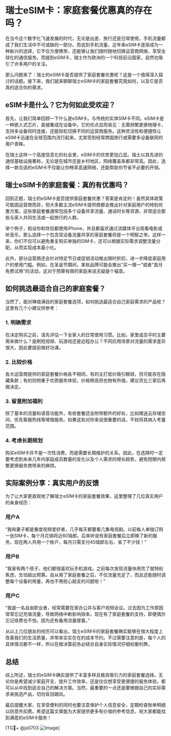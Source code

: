 # 瑞士eSIM卡：家庭套餐优惠真的存在吗？

在当今这个数字化飞速发展的时代，无论是出差、旅行还是日常使用，手机流量都成了我们生活中不可或缺的一部分。而说到手机流量，近年来eSIM卡逐渐成为一种新兴的选择，它不仅方便携带，还能够让我们随时随地切换运营商网络，享受全球化的通信服务。而提到eSIM卡，瑞士作为欧洲的一个科技前沿国家，自然也吸引了许多用户的关注。

那么问题来了：瑞士的eSIM卡是否提供了家庭套餐优惠呢？这是一个值得深入探讨的话题。接下来，我们就来聊聊瑞士eSIM卡的家庭套餐究竟如何，以及它是否真的适合你的需求。

## eSIM卡是什么？它为何如此受欢迎？

首先，让我们简单回顾一下什么是eSIM卡。与传统的实体SIM卡不同，eSIM卡是一种嵌入式芯片，直接集成在设备中。它的优点显而易见：无需频繁更换物理卡，支持多设备同时连接，还能轻松切换不同的运营商服务。这种灵活性和便捷性让eSIM卡迅速在全球范围内流行起来，尤其受到经常跨国旅行或需要多设备联网的用户青睐。

在瑞士这样一个高度信息化的社会里，eSIM卡的优势更加凸显。瑞士以其先进的通信基础设施著称，无论是在城市还是乡村地区，网络覆盖率都非常高。因此，选择一款合适的eSIM卡不仅能让你畅享高速网络，还能帮助你节省不必要的开销。

## 瑞士eSIM卡的家庭套餐：真的有优惠吗？

回到正题，瑞士的eSIM卡是否提供家庭套餐优惠？答案是肯定的！虽然具体政策可能因运营商而异，但大多数主流eSIM卡提供商都会推出针对家庭用户的特别优惠方案。这些家庭套餐通常包括多个设备共享流量、通话时长等资源，非常适合那些与家人共同生活或一起旅行的人群。

举个例子，假设你和伴侣都使用iPhone，并且都喜欢通过流媒体平台观看电影或听音乐，那么选择一个包含双设备流量共享的家庭套餐将是一个明智之举。这样一来，你们不仅可以避免重复购买单独的SIM卡，还可以根据实际需求调整流量分配，从而实现成本最小化。

此外，部分运营商还会针对特定节日或促销活动推出限时折扣，进一步降低家庭用户的使用门槛。例如，在圣诞节期间，某些品牌可能会推出“买一赠一”或者“首月免费试用”的活动，这对于预算有限的家庭来说无疑是个福音。

## 如何挑选最适合自己的家庭套餐？

当然了，面对琳琅满目的家庭套餐选项，如何挑选最适合自己家庭需求的产品呢？这里有几个小建议供参考：

### 1. **明确需求**
   在决定购买之前，请先评估一下全家人的日常使用习惯。比如，家里成员平时主要用来做什么？是刷短视频、玩游戏还是远程办公？不同应用场景对流量的需求差异很大，因此要提前做好功课。

### 2. **比较价格**
   各大运营商提供的家庭套餐价格各不相同，有的主打低价吸引眼球，但可能存在隐藏条款；有的则侧重于优质服务体验，价格稍高但也物有所值。建议货比三家后再做决定。

### 3. **留意附加福利**
   除了基本的流量和语音功能外，有些套餐还会附带额外的好处，比如赠送云存储空间、优先客服热线等增值服务。如果这些对你来说很重要的话，不妨将其纳入考量范围。

### 4. **考虑长期规划**
   购买eSIM卡并不是一次性消费，而是需要长期维护的关系。因此，在选择时一定要考虑到未来几年内家庭成员数量的变化以及个人需求的增长趋势，避免短期内频繁更换服务商带来的麻烦。

## 实际案例分享：真实用户的反馈

为了让大家更直观地了解瑞士eSIM卡的家庭套餐效果，这里整理了几位真实用户的亲身经历：

### 用户A
“我和妻子都是重度视频爱好者，几乎每天都要看几集电视剧。以前每人单独订购一张SIM卡，每个月花销将近60瑞郎。后来听说有家庭套餐后立即换了新的服务，现在两人共用一个账户，每月只需支付45瑞郎左右，省了不少钱！”

### 用户B
“我家有两个孩子，他们都很喜欢玩手机游戏。之前每次发现流量快用完了就特别焦虑，生怕超出预算。自从用了家庭套餐之后，不仅流量充足了，而且还能随时调整每个设备的用量，再也不用担心超支的问题啦！”

### 用户C
“我是一名自由职业者，经常需要在家办公并与客户视频会议。过去因为工作原因常常忘记充值流量，导致网络中断影响效率。现在有了家庭套餐的支持，即便偶尔忘记续费也不怕，因为还有备用流量撑着。”

从以上几位朋友的经历可以看出，瑞士eSIM卡的家庭套餐确实能够在很大程度上改善我们的生活质量，并带来实实在在的成本节约。不过需要注意的是，每个人的具体情况都不一样，所以在做决策前务必结合自身实际情况仔细权衡利弊。

## 总结

综上所述，瑞士的eSIM卡确实提供了丰富多样且极具吸引力的家庭套餐选择。无论你是希望减少家庭开支、提升工作效率，还是仅仅想享受更便捷的服务体验，都可以从中找到适合自己的解决方案。当然，最重要的一点还是要根据自己的实际需求来挑选产品，切勿盲目跟风。

最后提醒大家，在享受便利的同时也要注意保护个人信息安全，定期检查账单明细以防意外扣费。希望这篇文章能为大家提供更多有价值的参考信息，祝大家都能找到满意的eSIM卡服务！

[TG💪+ @jx0703 ![Image](https://github.com/user-attachments/assets/dbca1d08-cadb-493c-b0ec-ad6f7a83f270)]